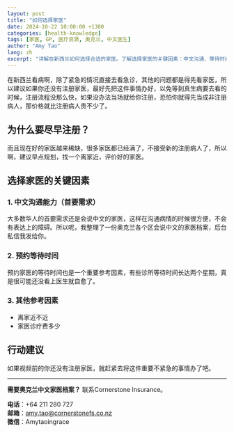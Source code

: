 ```yaml
---
layout: post
title: "如何选择家医"
date: 2024-10-22 10:00:00 +1300
categories: [health-knowledge]
tags: [家医, GP, 医疗资源, 奥克兰, 中文医生]
author: "Amy Tao"
lang: zh
excerpt: "详解在新西兰如何选择合适的家医。了解选择家医的关键因素：中文沟通、等待时间、距离和费用。"
---
```


在新西兰看病啊，除了紧急的情况直接去看急诊，其他的问题都是得先看家医，所以建议如果你还没有注册家医，最好先把这件事情办好，以免等到真生病要去看的时候，注册流程没那么快，如果没办法当场就给你注册，恐怕你就得先当成非注册病人，那价格就比注册病人贵不少了。

## 为什么要尽早注册？

而且现在好的家医越来稀缺，很多家医都已经满了，不接受新的注册病人了，所以啊，建议早点规划，找一个离家近，评价好的家医。

## 选择家医的关键因素

### 1. 中文沟通能力（首要需求）

大多数华人的首要需求还是会说中文的家医，这样在沟通病情的时候很方便，不会有表达上的障碍。所以呢，我整理了一份奥克兰各个区会说中文的家医档案，后台私信我发给你。

### 2. 预约等待时间

预约家医的等待时间也是一个重要参考因素，有些诊所等待时间长达两个星期，真是很可能还没看上医生就自愈了。

### 3. 其他参考因素

- 离家近不近
- 家医诊疗费多少

## 行动建议

如果视频前的你还没有注册家医，就赶紧去将这件重要不紧急的事情办了吧。

---

**需要奥克兰中文家医档案？** 联系Cornerstone Insurance。

**电话**：+64 211 280 727  
**邮箱**：amy.tao@cornerstonefs.co.nz  
**微信**：Amytaoingrace
